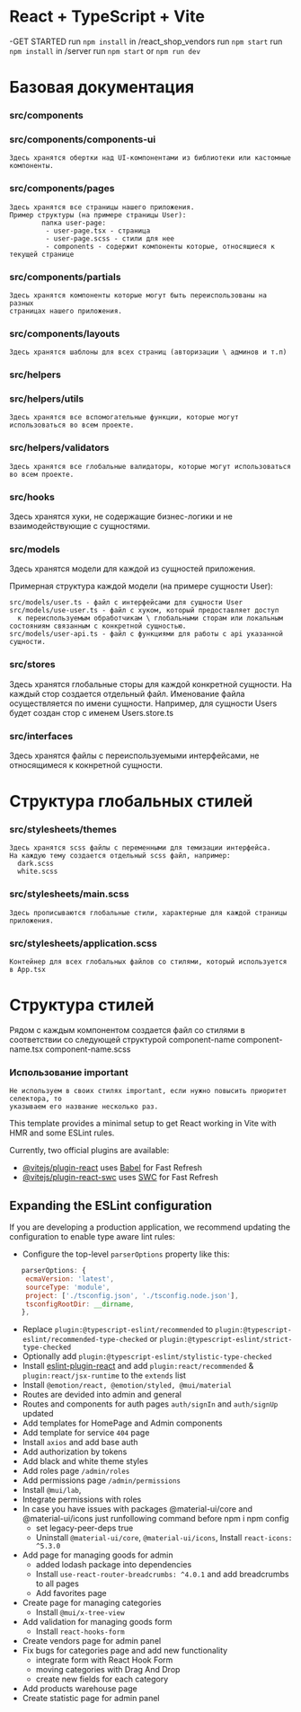 # React + TypeScript + Vite

-GET STARTED
   run `npm install` in /react_shop_vendors
      run `npm start`
   run `npm install` in /server
      run `npm start` or `npm run dev`

# Базовая документация

### src/components

  ### src/components/components-ui
    Здесь хранятся обертки над UI-компонентами из библиотеки или кастомные компоненты.

  ### src/components/pages
    Здесь хранятся все страницы нашего приложения.
    Пример структуры (на примере страницы User):
            папка user-page:
             - user-page.tsx - страница
             - user-page.scss - стили для нее
             - components - содержит компоненты которые, относящиеся к текущей странице

  ### src/components/partials
    Здесь хранятся компоненты которые могут быть переиспользованы на разных
    страницах нашего приложения.

### src/components/layouts
    Здесь хранятся шаблоны для всех страниц (авторизации \ админов и т.п)


### src/helpers

  ### src/helpers/utils
    Здесь хранятся все вспомогательные функции, которые могут использоваться во всем проекте.

  ### src/helpers/validators
    Здесь хранятся все глобальные валидаторы, которые могут использоваться во всем проекте.

### src/hooks
  Здесь хранятся хуки, не содержащие бизнес-логики и не взаимодействующие с сущностями.

### src/models
  Здесь хранятся модели для каждой из сущностей приложения.
   
  Примерная структура каждой модели (на примере сущности User):

    src/models/user.ts - файл с интерфейсами для сущности User
    src/models/use-user.ts - файл с хуком, который предоставляет доступ 
      к переиспользуемым обработчикам \ глобальными сторам или локальным состояниям связанным с конкретной сущностью.
    src/models/user-api.ts - файл с функциями для работы с api указанной сущности.

### src/stores
  Здесь хранятся глобальные сторы для каждой конкретной сущности.
  На каждый стор создается отдельный файл. Именование файла осуществляется по имени сущности.
  Например, для сущности Users будет создан стор с именем Users.store.ts

### src/interfaces
  Здесь хранятся файлы с переиспользуемыми интерфейсами, не относящимеся к кокнретной сущности.

# Структура глобальных стилей

  ### src/stylesheets/themes 
    Здесь хранятся scss файлы с переменными для темизации интерфейса.
    На каждую тему создается отдельный scss файл, например:
      dark.scss
      white.scss

  ### src/stylesheets/main.scss  
    Здесь прописываются глобальные стили, характерные для каждой страницы приложения.
  
  ### src/stylesheets/application.scss
    Контейнер для всех глобальных файлов со стилями, который используется в App.tsx

# Структура стилей
  Рядом с каждым компонентом создается файл со стилями в соответствии со следующей структурой
    component-name
      component-name.tsx
      component-name.scss

  ### Использование important
    Не используем в своих стилях important, если нужно повысить приоритет селектора, то
    указываем его название несколько раз.

This template provides a minimal setup to get React working in Vite with HMR and some ESLint rules.

Currently, two official plugins are available:

- [@vitejs/plugin-react](https://github.com/vitejs/vite-plugin-react/blob/main/packages/plugin-react/README.md) uses [Babel](https://babeljs.io/) for Fast Refresh
- [@vitejs/plugin-react-swc](https://github.com/vitejs/vite-plugin-react-swc) uses [SWC](https://swc.rs/) for Fast Refresh

## Expanding the ESLint configuration

If you are developing a production application, we recommend updating the configuration to enable type aware lint rules:

- Configure the top-level `parserOptions` property like this:

```js
   parserOptions: {
    ecmaVersion: 'latest',
    sourceType: 'module',
    project: ['./tsconfig.json', './tsconfig.node.json'],
    tsconfigRootDir: __dirname,
   },
```
- Replace `plugin:@typescript-eslint/recommended` to `plugin:@typescript-eslint/recommended-type-checked` or `plugin:@typescript-eslint/strict-type-checked`
- Optionally add `plugin:@typescript-eslint/stylistic-type-checked`
- Install [eslint-plugin-react](https://github.com/jsx-eslint/eslint-plugin-react) and add `plugin:react/recommended` & `plugin:react/jsx-runtime` to the `extends` list
- Install `@emotion/react, @emotion/styled, @mui/material`
- Routes are devided into admin and general
- Routes and components for auth pages `auth/signIn` and `auth/signUp` updated
- Add templates for HomePage and Admin components
- Add template for service `404` page
- Install `axios` and add base auth
- Add authorization by tokens
- Add black and white theme styles
- Add roles page `/admin/roles`
- Add permissions page `/admin/permissions`
- Install `@mui/lab`,
- Integrate permissions with roles
- In case you have issues with packages @material-ui/core and @material-ui/icons just runfollowing command before npm i npm config 
  - set legacy-peer-deps true
  - Uninstall `@material-ui/core`, `@material-ui/icons`, Install `react-icons: ^5.3.0`
- Add page for managing goods for admin
  - added lodash package into dependencies
  - Install `use-react-router-breadcrumbs: ^4.0.1` and add breadcrumbs to all pages
  - Add favorites page
- Create page for managing categories
  - Install `@mui/x-tree-view`
- Add validation for managing goods form
  - Install `react-hooks-form`
- Create vendors page for admin panel
- Fix bugs for categories page and add new functionality
  - integrate form with React Hook Form
  - moving categories with Drag And Drop
  - create new fields for each category
- Add products warehouse page
- Create statistic page for admin panel